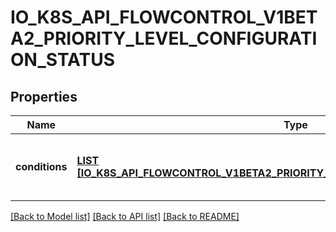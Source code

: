 # IO_K8S_API_FLOWCONTROL_V1BETA2_PRIORITY_LEVEL_CONFIGURATION_STATUS

## Properties
Name | Type | Description | Notes
------------ | ------------- | ------------- | -------------
**conditions** | [**LIST [IO_K8S_API_FLOWCONTROL_V1BETA2_PRIORITY_LEVEL_CONFIGURATION_CONDITION]**](io.k8s.api.flowcontrol.v1beta2.PriorityLevelConfigurationCondition.md) | &#x60;conditions&#x60; is the current state of \&quot;request-priority\&quot;. | [optional] [default to null]

[[Back to Model list]](../README.md#documentation-for-models) [[Back to API list]](../README.md#documentation-for-api-endpoints) [[Back to README]](../README.md)


